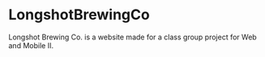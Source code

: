 # LongshotBrewingCo
Longshot Brewing Co. is a website made for a class group project for Web and Mobile II.
